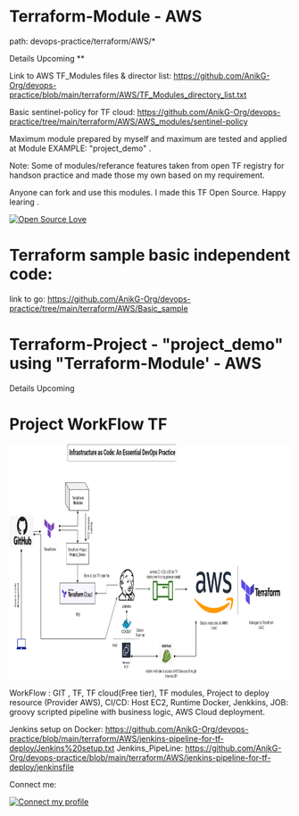 # Terraform-Module - AWS
path: devops-practice/terraform/AWS/*

Details Upcoming **


Link to AWS TF_Modules files & director list:  https://github.com/AnikG-Org/devops-practice/blob/main/terraform/AWS/TF_Modules_directory_list.txt

Basic sentinel-policy for TF cloud:  https://github.com/AnikG-Org/devops-practice/tree/main/terraform/AWS/AWS_modules/sentinel-policy

Maximum module prepared by myself and maximum are tested and applied at Module EXAMPLE: "project_demo" . 

Note: Some of modules/referance features taken from open TF registry for handson practice and made those my own based on my requirement.

Anyone can fork and use this modules. I made this TF Open Source. Happy learing .

[![Open Source Love](https://badges.frapsoft.com/os/v2/open-source.svg?v=103)](https://github.com/AnikG-Org)

# Terraform sample basic independent code:

link to go: https://github.com/AnikG-Org/devops-practice/tree/main/terraform/AWS/Basic_sample

# Terraform-Project - "project_demo" using "Terraform-Module' - AWS

Details Upcoming

# Project WorkFlow TF

<p align="center">
  <img src="https://github.com/AnikG-Org/devops-practice/blob/main/terraform/AWS/Untitled%20Diagram.png" width="814" height="420" />
</p>

WorkFlow : GIT , TF, TF cloud(Free tier), TF modules, Project to deploy resource (Provider AWS), CI/CD: Host EC2, Runtime Docker, Jenkkins, JOB: groovy scripted pipeline with business logic, AWS Cloud deployment.

Jenkins setup on Docker: https://github.com/AnikG-Org/devops-practice/blob/main/terraform/AWS/jenkins-pipeline-for-tf-deploy/Jenkins%20setup.txt
Jenkins_PipeLine: https://github.com/AnikG-Org/devops-practice/blob/main/terraform/AWS/jenkins-pipeline-for-tf-deploy/jenkinsfile

Connect me: 

[![Connect my profile](https://img.shields.io/badge/Anik_Guha-%E34F26?style=flat-square&logo=amazon-aws&logoColor=orange)](https://github.com/AnikG-Org/AnikG-Org/blob/main/README.md)
